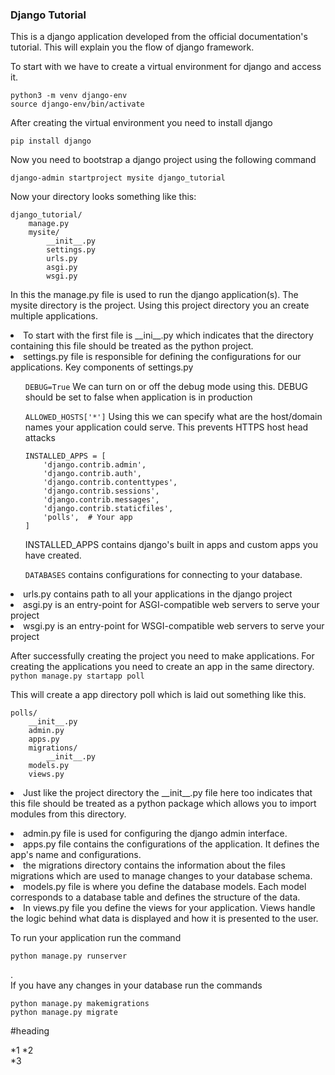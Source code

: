 <h3>Django Tutorial</h3>
<p>This is a django application developed from the official documentation's tutorial. This will explain you the flow of django framework.</p>
<p>To start with we have to create a virtual environment for django and access it.<br>
  <pre><code>python3 -m venv django-env
source django-env/bin/activate
</code></pre></p>
<p>After creating the virtual environment you need to install django</p>
<code>pip install django</code>
<p>Now you need to bootstrap a django project using the following command</p>
<code>django-admin startproject mysite django_tutorial</code>
<p>Now your directory looks something like this: <pre><code>django_tutorial/
    manage.py
    mysite/
        __init__.py
        settings.py
        urls.py
        asgi.py
        wsgi.py</code></pre></p>
<p>In this the manage.py file is used to run the django application(s). The mysite directory is the project. Using this project directory you an create multiple applications.<li>To start with the first file is __ini__.py which indicates that the directory containing this file should be treated as the python project.</li><li>settings.py file is responsible for defining the configurations for our applications. Key components of settings.py</li><ul><code>DEBUG=True</code> We can turn on or off the debug mode using this. DEBUG should be set to false when application is in production</ul><ul><code>ALLOWED_HOSTS['*']</code> Using this we can specify what are the host/domain names your application could serve. This prevents HTTPS host head attacks</ul><ul><pre><code>INSTALLED_APPS = [
    'django.contrib.admin',
    'django.contrib.auth',
    'django.contrib.contenttypes',
    'django.contrib.sessions',
    'django.contrib.messages',
    'django.contrib.staticfiles',
    'polls',  # Your app
]</code></pre>INSTALLED_APPS contains django's built in apps and custom apps you have created.</ul>
<ul><code>DATABASES</code> contains configurations for connecting to your database.</ul>
<li>urls.py contains path to all your applications in the django project</li>
<li>asgi.py is an entry-point for ASGI-compatible web servers to serve your project</li>
<li>wsgi.py is an entry-point for WSGI-compatible web servers to serve your project</li></p>
After successfully creating the project you need to make applications. For creating the applications you need to create an app in the same directory.<br><code>python manage.py startapp poll</code>
<p>This will create a app directory poll which is laid out something like this.<pre><code>polls/
    __init__.py
    admin.py
    apps.py
    migrations/
        __init__.py
    models.py
    views.py</code></pre></p>
    <p><li>Just like the project directory the __init__.py file here too indicates that this file should be treated as a python package which allows you to import modules from this directory.</li>  </p>
    <li>admin.py file is used for configuring the django admin interface.</li>
    <li>apps.py file contains the configurations of the application. It defines the app's name and configurations.</li>
    <li>the migrations directory contains the information about the files migrations which are used to manage changes to your database schema.</li>
    <li>models.py file is where you define the database models. Each model corresponds to a database table and defines the structure of the data.</li>
<li>
  In views.py file you define the views for your application. Views handle the logic behind what data is displayed and how it is presented to the user.
</li>
<p>To run your application run the command <br><pre><code>python manage.py runserver</code></pre>. <br>If you have any changes in your database run the commands <pre><code>python manage.py makemigrations
python manage.py migrate</code></pre></p>
  
  
#heading

*1
*2 \
*3
